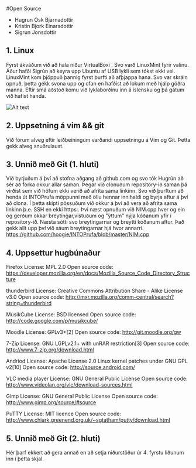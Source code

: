 #Open Source

+ Hugrun Osk Bjarnadottir
+ Kristin Bjork Einarsdottir
+ Sigrun Jonsdottir

## 1. Linux 

Fyrst ákváðum við að hala niður VirtualBoxi . Svo varð LinuxMint fyrir valinu. Áður hafði Sigrún að keyra upp Ubuntu af USB lykli sem tókst ekki vel. 
LinuxMint kom þjöppuð þannig fyrst þurfti að afþjappa hana.  Svo var skráin opnuð, þetta gékk svona upp og ofan en hafðist að lokum með hjálp góðra manna. Eftir smá aðstoð komu við lyklaborðinu inn á íslensku og þá gátum við hafist handa.

![Alt text](http://imgur.com/b9ZWK3B.jpg)


## 2. Uppsetning á vim && git

Við fórum alveg eftir leiðbeiningum varðandi uppsetningu á Vim og Git.  Þetta gekk alveg snuðrulaust.

## 3. Unnið með Git (1. hluti)

Við byrjuðum á því að stofna aðgang að github.com og svo tók Hugrún að sér að forka okkur allar saman. Þegar við clonuðum repository-ið saman þá virðist sem við höfum ekki verið að afrita sama linkinn. Svo við þurftum að henda út INTOPrufa möppunni með öllu hennar innihaldi og byrja aftur á því að clona. Í þetta skipti
pössuðum við okkur á því að vera að afrita sama linkinn þ.e. SSH en ekki https:. Því næst opnuðum við NIM.cpp hver og ein og gerðum okkar breytingar,vistuðum og "ýttum" nýja kóðanum yfir í repository-ið. Næsta sótti svo breytingarnar og breytti kóðanum aftur. Það gekk allt upp því við sáum breytingarnar hjá hvor annarri.
https://github.com/hoogie/INTOPrufa/blob/master/NIM.cpp 


## 4. Uppsettur hugbúnaður


Firefox
License:  MPL 2.0
Open source code: https://developer.mozilla.org/en/docs/Mozilla_Source_Code_Directory_Structure

thunderbird
License: Creative Commons Attribution Share - Alike License v3.0
Open source code:  http://mxr.mozilla.org/comm-central/search?string=thunderbird

MusikCube
License: BSD licensed
Open source code: http://code.google.com/p/musikcube/

Moodle 
License:  GPLv3+[2]
Open source code: http://git.moodle.org/gw

7-Zip
License: GNU LGPLv2.1+ with unRAR restriction[3]
Open source code: http://www.7-zip.org/download.html

Andriod
License: Apache License 2.0
Linux kernel patches under GNU GPL v2[10]
Open source code: http://source.android.com/

VLC media player
License: GNU General Public License 
Open source code: http://www.videolan.org/vlc/download-sources.html

Gimp
License: GNU General Public License
Open source code: http://www.gimp.org/source/#source

PuTTY
License: MIT licence 
Open source code: http://www.chiark.greenend.org.uk/~sgtatham/putty/download.html

## 5. Unnið með Git (2. hluti)

Hér þarf ekkert að gera annað en að setja niðurstöður úr 4. fyrstu liðunum inn í þetta skjal.

